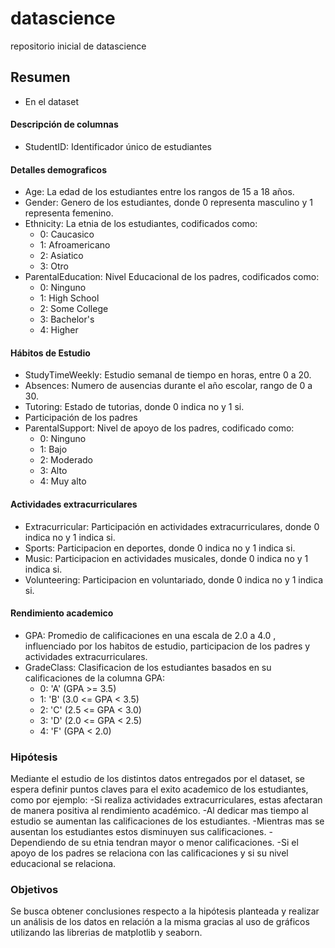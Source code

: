 # datascience
repositorio inicial de datascience

## Resumen
- En el dataset 
#### Descripción de columnas
- StudentID: Identificador único de estudiantes
#### Detalles demograficos
- Age: La edad de los estudiantes entre los rangos de 15 a 18 años.
- Gender: Genero de los estudiantes, donde 0 representa masculino y 1 representa femenino.
- Ethnicity: La etnia de los estudiantes, codificados como:
    - 0: Caucasico
    - 1: Afroamericano
    - 2: Asiatico
    - 3: Otro
- ParentalEducation: Nivel Educacional de los padres, codificados como:
    - 0: Ninguno
    - 1: High School
    - 2: Some College
    - 3: Bachelor's
    - 4: Higher
#### Hábitos de Estudio
- StudyTimeWeekly: Estudio semanal de tiempo en horas, entre 0 a 20.
- Absences: Numero de ausencias durante el año escolar, rango de 0 a 30.
- Tutoring: Estado de tutorias, donde 0 indica no y 1 si.
- Participación de los padres
- ParentalSupport: Nivel de apoyo de los padres, codificado como:
    - 0: Ninguno
    - 1: Bajo
    - 2: Moderado
    - 3: Alto
    - 4: Muy alto
#### Actividades extracurriculares
- Extracurricular: Participación en actividades extracurriculares, donde 0 indica no y 1 indica si.
- Sports: Participacion en deportes, donde 0 indica no y 1 indica si.
- Music: Participacion en actividades musicales, donde 0 indica no y 1 indica si.
- Volunteering: Participacion en voluntariado, donde 0 indica no y 1 indica si.
#### Rendimiento academico
- GPA: Promedio de calificaciones en una escala de 2.0 a 4.0 , influenciado por los habitos de estudio, participacion de los padres y actividades extracurriculares.
- GradeClass: Clasificacion de los estudiantes basados en su calificaciones de la columna GPA:
    - 0: 'A' (GPA >= 3.5)
    - 1: 'B' (3.0 <= GPA < 3.5)
    - 2: 'C' (2.5 <= GPA < 3.0)
    - 3: 'D' (2.0 <= GPA < 2.5)
    - 4: 'F' (GPA < 2.0)

### Hipótesis

Mediante el estudio de los distintos datos entregados por el dataset, se espera definir puntos claves para el exito academico de los estudiantes, como por ejemplo:
    -Si realiza actividades extracurriculares, estas afectaran de manera positiva al rendimiento académico.
    -Al dedicar mas tiempo al estudio se aumentan las calificaciones de los estudiantes.
    -Mientras mas se ausentan los estudiantes estos disminuyen sus calificaciones.
    -Dependiendo de su etnia tendran mayor o menor calificaciones.
    -Si el apoyo de los padres se relaciona con las calificaciones y si su nivel educacional se relaciona.
    
### Objetivos

Se busca obtener conclusiones respecto a la hipótesis planteada y realizar un análisis de los datos en relación a la misma gracias al uso 
de gráficos utilizando las librerias de matplotlib y seaborn.
